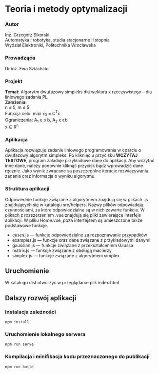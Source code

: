 # Teoria i metody optymalizacji

### Autor

Inż. Grzegorz Sikorski\
Automatyka i robotyka, studia stacjonarne II stopnia\
Wydział Elektroniki, Politechnika Wrocławska

### Prowadząca

Dr inż. Ewa Szlachcic

### Projekt

**Temat:** Algorytm dwufazowy simpleks dla wektora x rzeczywistego – dla liniowego zadania PL\
**Założenia:**\
n ≤ 5, m ≤ 5\
Funkcja celu: max x<sub>0</sub> = C<sup>T</sup>x\
Ograniczenia: A<sub>1</sub> x ≤ b, A<sub>2</sub> x ≥b\
x ∈ R<sup>n</sup>

### Aplikacja

Aplikacja rozwiązuje zadanie liniowego programowania w oparciu o dwufazowy algorytm simpleks. Po kliknięciu przycisku
**WCZYTAJ TESTOWE**, program załaduje przykładowe dane do aplikacji. Aby wczytać inne dane, należy ponownie kliknąć
przycisk bądź wprowadzić dane ręcznie. Jako wynik zwracane są poszczególne iteracje rozwiązywania zadania oraz
informacja o wyniku algorytmu.

### Struktura aplikacji

Odpowiednie funkcje związane z algorytmem znajdują się w plikach .js znajdujących się w katalogu src/helpers. Nazwy
plików odpowiadają czynnościami, za które odpowiedzialne są w nich zawarte funkcje. W plikach z rozszerzeniem .vue
znajdują się pliki zawierające interfejs aplikacji. W pliku Home.vue, poza interfejsem są umieszczone także podstawowe
funkcje.

* cases.js — funkcje odpowiedzialne za rozpoznawanie przypadków
* examples.js — funkcje oraz dane związane z przykładowymi danymi
* gaussian.js — funkcje związane z przekształceniem Gaussa
* matrix.js — funkcje związane z obsługą macierzy
* simplex.js — funkcje związane z algorytmem simplex

## Uruchomienie

W katalogu dist otworzyć w przeglądarce plik index.html

## Dalszy rozwój aplikacji

### Instalacja zależności

```
npm install
```

### Uruchomienie lokalnego serwera

```
npm run serve
```

### Kompilacja i minifikacja kodu przeznaczonego do publikacji

```
npm run build
```
